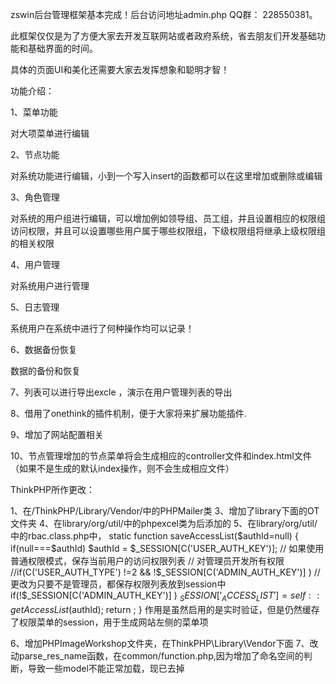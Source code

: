 ﻿zswin后台管理框架基本完成！后台访问地址admin.php QQ群： 228550381。

此框架仅仅是为了方便大家去开发互联网站或者政府系统，省去朋友们开发基础功能和基础界面的时间。

具体的页面UI和美化还需要大家去发挥想象和聪明才智！

功能介绍：

1、菜单功能

对大项菜单进行编辑

2、节点功能

对系统功能进行编辑，小到一个写入insert的函数都可以在这里增加或删除或编辑

3、角色管理

对系统的用户组进行编辑，可以增加例如领导组、员工组，并且设置相应的权限组访问权限，并且可以设置哪些用户属于哪些权限组，下级权限组将继承上级权限组的相关权限

4、用户管理

对系统用户进行管理

5、日志管理

系统用户在系统中进行了何种操作均可以记录！

6、数据备份恢复

数据的备份和恢复

7、列表可以进行导出excle ，演示在用户管理列表的导出

8、借用了onethink的插件机制，便于大家将来扩展功能插件.

9、增加了网站配置相关

10、节点管理增加的节点菜单将会生成相应的controller文件和index.html文件（如果不是生成的默认index操作，则不会生成相应文件）

ThinkPHP所作更改：

1、在/ThinkPHP/Library/Vendor/中的PHPMailer类
3、增加了library下面的OT文件夹
4、在library/org/util/中的phpexcel类为后添加的
5、在library/org/util/中的rbac.class.php中，
     static function saveAccessList($authId=null) {
        if(null===$authId)   $authId = $_SESSION[C('USER_AUTH_KEY')];
        // 如果使用普通权限模式，保存当前用户的访问权限列表
        // 对管理员开发所有权限
        //if(C('USER_AUTH_TYPE') !=2 && !$_SESSION[C('ADMIN_AUTH_KEY')] )
        //更改为只要不是管理员，都保存权限列表放到session中
        if(!$_SESSION[C('ADMIN_AUTH_KEY')] )
            $_SESSION['_ACCESS_LIST']	=	self::getAccessList($authId);
        return ;
      }
作用是虽然启用的是实时验证，但是仍然缓存了权限菜单的session，用于生成网站左侧的菜单项

6、增加PHPImageWorkshop文件夹，在ThinkPHP\Library\Vendor下面
7、改动parse_res_name函数，在common/function.php,因为增加了命名空间的判断，导致一些model不能正常加载，现已去掉